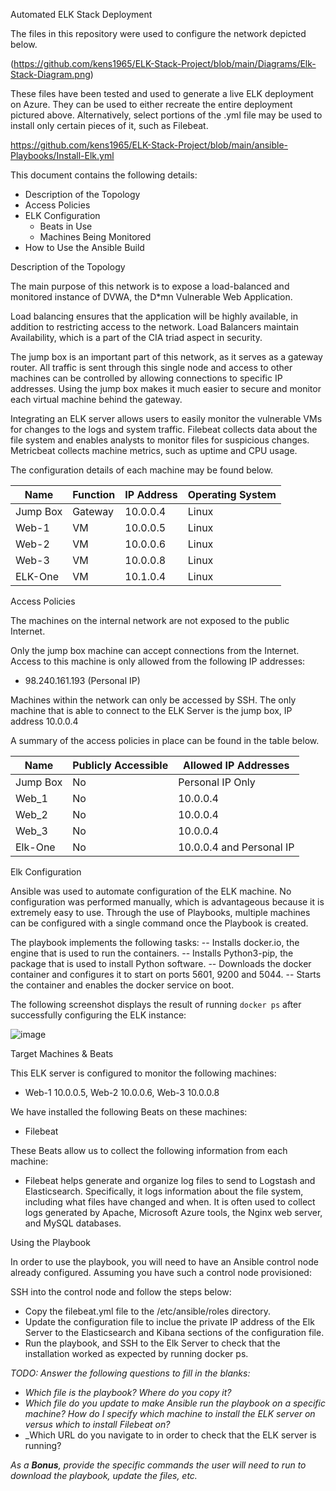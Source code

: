 
Automated ELK Stack Deployment

The files in this repository were used to configure the network depicted below.

(https://github.com/kens1965/ELK-Stack-Project/blob/main/Diagrams/Elk-Stack-Diagram.png)

These files have been tested and used to generate a live ELK deployment on Azure. They can be used to either recreate the entire deployment pictured above. Alternatively, select portions of the .yml file may be used to install only certain pieces of it, such as Filebeat.

https://github.com/kens1965/ELK-Stack-Project/blob/main/ansible-Playbooks/Install-Elk.yml

This document contains the following details:
- Description of the Topology
- Access Policies
- ELK Configuration
  - Beats in Use
  - Machines Being Monitored
- How to Use the Ansible Build


Description of the Topology

The main purpose of this network is to expose a load-balanced and monitored instance of DVWA, the D*mn Vulnerable Web Application.

Load balancing ensures that the application will be highly available, in addition to restricting access to the network. Load Balancers maintain Availability, which is a part of the CIA triad aspect in security.

The jump box is an important part of this network, as it serves as a gateway router. All traffic is sent through this single node and access to other machines can be controlled by allowing connections to specific IP addresses. Using the jump box makes it much easier to secure and monitor each virtual machine behind the gateway.

Integrating an ELK server allows users to easily monitor the vulnerable VMs for changes to the logs and system traffic.
Filebeat collects data about the file system and enables analysts to monitor files for suspicious changes. Metricbeat collects machine metrics, such as uptime and CPU usage.

The configuration details of each machine may be found below.

| Name      | Function | IP Address | Operating System |
|---------- |----------|------------|------------------|
| Jump Box  | Gateway  | 10.0.0.4   | Linux            |
| Web-1     | VM       | 10.0.0.5   | Linux            |
| Web-2     | VM       | 10.0.0.6   | Linux            |
| Web-3     | VM       | 10.0.0.8   | Linux            |
| ELK-One   | VM       | 10.1.0.4   | Linux            |

Access Policies

The machines on the internal network are not exposed to the public Internet. 

Only the jump box machine can accept connections from the Internet. Access to this machine is only allowed from the following IP addresses:
- 98.240.161.193 (Personal IP)

Machines within the network can only be accessed by SSH. The only machine that is able to connect to the ELK Server is the jump box, IP address 10.0.0.4

A summary of the access policies in place can be found in the table below.

| Name     | Publicly Accessible | Allowed IP Addresses     |
|----------|---------------------|----------------------    |
| Jump Box |     No              | Personal IP Only         |
| Web_1    |     No              | 10.0.0.4                 |
| Web_2    |     No              | 10.0.0.4                 |
| Web_3    |     No              | 10.0.0.4                 |
| Elk-One  |     No              | 10.0.0.4 and Personal IP |

Elk Configuration

Ansible was used to automate configuration of the ELK machine. No configuration was performed manually, which is advantageous because it is extremely easy to use. Through the use of Playbooks, multiple machines can be configured with a single command once the Playbook is created.

The playbook implements the following tasks:
-- Installs docker.io, the engine that is used to run the containers.
-- Installs Python3-pip, the package that is used to install Python software.
-- Downloads the docker container and configures it to start on ports 5601, 9200 and 5044.
-- Starts the container and enables the docker service on boot.

The following screenshot displays the result of running `docker ps` after successfully configuring the ELK instance:

![image](https://user-images.githubusercontent.com/81202358/112737761-e519be00-8f2a-11eb-8076-caf492e3a964.png)

Target Machines & Beats

This ELK server is configured to monitor the following machines:
- Web-1 10.0.0.5, Web-2 10.0.0.6, Web-3 10.0.0.8

We have installed the following Beats on these machines:
- Filebeat

These Beats allow us to collect the following information from each machine:
- Filebeat helps generate and organize log files to send to Logstash and Elasticsearch. Specifically, it logs information about the file system, including what files have changed and when. It is often used to collect logs generated by Apache, Microsoft Azure tools, the Nginx web server, and MySQL databases.

Using the Playbook

In order to use the playbook, you will need to have an Ansible control node already configured. Assuming you have such a control node provisioned: 

SSH into the control node and follow the steps below:

- Copy the filebeat.yml file to the /etc/ansible/roles directory.
- Update the configuration file to inclue the private IP address of the Elk Server to the Elasticsearch and Kibana
  sections of the configuration file.
- Run the playbook, and SSH to the Elk Server to check that the installation worked as expected by running docker ps.

_TODO: Answer the following questions to fill in the blanks:_
- _Which file is the playbook? Where do you copy it?_
- _Which file do you update to make Ansible run the playbook on a specific machine? How do I specify which machine to install the ELK server on versus which to install Filebeat on?_
- _Which URL do you navigate to in order to check that the ELK server is running?

_As a **Bonus**, provide the specific commands the user will need to run to download the playbook, update the files, etc._
